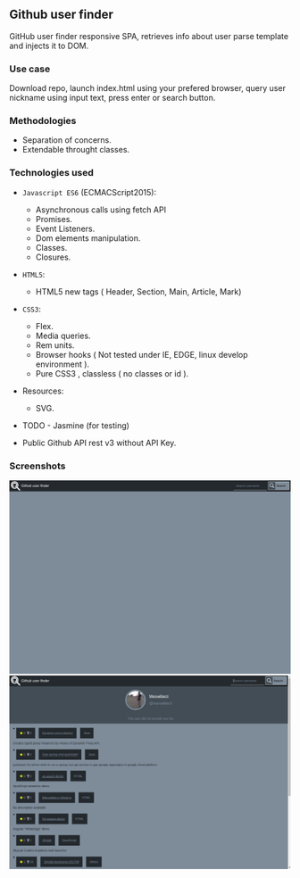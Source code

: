 ## Github user finder

GitHub user finder responsive SPA, retrieves info about user parse template and injects it to DOM.

### Use case

Download repo, launch index.html using your prefered browser, query user nickname using input text, press enter or search button.

### Methodologies

- Separation of concerns.
- Extendable throught classes.

### Technologies used

- `Javascript ES6` (ECMACScript2015):
    - Asynchronous calls using fetch API
    - Promises.
    - Event Listeners.
    - Dom elements manipulation.
    - Classes.
    - Closures.
- `HTML5`:
    - HTML5 new tags ( Header, Section, Main, Article, Mark)
- `CSS3`:
    - Flex.
    - Media queries.
    - Rem units.
    - Browser hooks ( Not tested under IE, EDGE, linux develop environment ).
    - Pure CSS3 , classless ( no classes or id ).
- Resources:
    - SVG.

- TODO - Jasmine (for testing)

- Public Github API rest v3 without API Key.

### Screenshots
![screenshot](img/screenshot1.png)
![screenshot](img/screenshot2.png)

